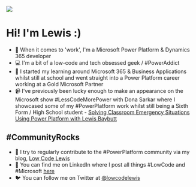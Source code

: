 ![](https://github.com/lowcodelewis/lowcodelewis/blob/main/LowCodeLewis.png)

# Hi! I'm Lewis :)

* 🤵 When it comes to 'work', I'm a Microsoft Power Platform & Dynamics 365 developer
* 💻 I'm a bit of a low-code and tech obsessed geek / #PowerAddict
* 🏫 I started my learning around Microsoft 365 & Business Applications whilst still at school and went straight into a Power Platform career working at a Gold Microsoft Partner
* 📹 I've previously been lucky enough to make an appearance on the Microsoft show #LessCodeMorePower with Dona Sarkar where I showcased some of my #PowerPlatform work whilst still being a Sixth Form / High School student - [Solving Classroom Emergency Situations Using Power Platform with Lewis Baybutt](https://www.youtube.com/watch?v=gIzEzz_4eFQ&t=59s)

## #CommunityRocks
* 🙌 I try to regularly contribute to the #PowerPlatform community via my blog, [Low Code Lewis](https://www.lowcodelewis.com/)
* :speech_balloon: You can find me on LinkedIn where I post all things #LowCode and #Microsoft [here](https://www.linkedin.com/in/lewis-baybutt-8628171bb/)
* :bird: You can follow me on Twitter at [@lowcodelewis](https://www.twitter.com/lowcodelewis)
